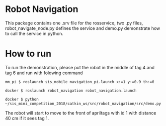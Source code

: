# Robot Navigation
This package contains one .srv file for the rosservice, two .py files, 
robot_navigate_node.py defines the service and demo.py demonstrate how to call the service in python.

# How to run
To run the demonstration, please put the robot in the middle of tag 4 and tag 6 and run with folowing command

`
mm_pi $ roslaunch sis_mobile navigation_pi.launch x:=1 y:=0.9 th:=0
`

`
docker $ roslaunch robot_navigation robot_navigation.launch
`

`
docker $ python ~/sis_mini_competition_2018/catkin_ws/src/robot_navigation/src/demo.py
`

The robot will start to move to the front of apriltags with id 1 with distance 40 cm if it sees tag 1.

